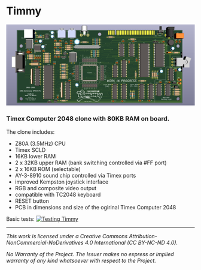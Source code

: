 # Timmy

![Timmy](/Docs/TC2048_PCB_012.png)

### Timex Computer 2048 clone with 80KB RAM on board.

The clone includes:

* Z80A (3.5MHz) CPU
* Timex SCLD
* 16KB lower RAM
* 2 x 32KB upper RAM (bank switching controlled via #FF port)
* 2 x 16KB ROM (selectable)
* AY-3-8910 sound chip controlled via Timex ports
* improved Kempston joystick interface
* RGB and composite video output
* compatible with TC2048 keyboard
* RESET button
* PCB in dimensions and size of the ogirinal Timex Computer 2048


Basic tests:
[![Testing Timmy](https://i9.ytimg.com/vi/dC0ZgcBu8rQ/mq3.jpg?sqp=CLif7oAG&rs=AOn4CLAP9gXIBlCHmznOnPPO0uf7smWa-Q)](https://youtu.be/dC0ZgcBu8rQ "Testing Timmy")

--------------------------------------------------------------------------------


*This work is licensed under a Creative Commons Attribution-NonCommercial-NoDerivatives 4.0 International (CC BY-NC-ND 4.0).*

*No Warranty of the Project. The Issuer makes no express or implied warranty of any kind whatsoever with respect to the Project.*
